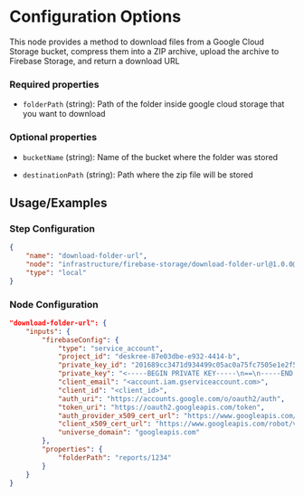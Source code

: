 # Configuration Options

This node provides a method to download files from a Google Cloud Storage bucket, compress them into a ZIP archive, upload the archive to Firebase Storage, and return a download URL

### Required properties

-   `folderPath` (string): Path of the folder inside google cloud storage that you want to download

### Optional properties

-   `bucketName` (string): Name of the bucket where the folder was stored

-   `destinationPath` (string): Path where the zip file will be stored

## Usage/Examples

### Step Configuration

```json
{
    "name": "download-folder-url",
    "node": "infrastructure/firebase-storage/download-folder-url@1.0.0@1.0.0",
    "type": "local"
}
```

### Node Configuration

```json
"download-folder-url": {
    "inputs": {
        "firebaseConfig": {
            "type": "service_account",
            "project_id": "deskree-87e03dbe-e932-4414-b",
            "private_key_id": "201689cc3471d934499c05ac0a75fc7505e1e2f5",
            "private_key": "<-----BEGIN PRIVATE KEY-----\n==\n-----END PRIVATE KEY-----\n>",
            "client_email": "<account.iam.gserviceaccount.com>",
            "client_id": "<client_id>",
            "auth_uri": "https://accounts.google.com/o/oauth2/auth",
            "token_uri": "https://oauth2.googleapis.com/token",
            "auth_provider_x509_cert_url": "https://www.googleapis.com/oauth2/v1/certs",
            "client_x509_cert_url": "https://www.googleapis.com/robot/v1/metadata/x509/<client_email>",
            "universe_domain": "googleapis.com"
        },
        "properties": {
            "folderPath": "reports/1234"
        }
    }
}
```
